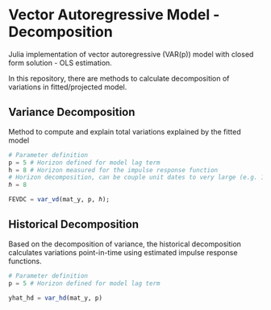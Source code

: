 # Vector Autoregressive Model - Decomposition
Julia implementation of vector autoregressive (VAR(p)) model with closed form solution - OLS estimation. 

In this repository, there are methods to calculate decomposition of variations in fitted/projected model.

## Variance Decomposition
Method to compute and explain total variations explained by the fitted model
```julia
# Parameter definition
p = 5 # Horizon defined for model lag term
h = 8 # Horizon measured for the impulse response function
# Horizon decomposition, can be couple unit dates to very large (e.g. 10_000) for equilibrium
ℏ = 8  

FEVDC = var_vd(mat_y, p, ℏ);
```

## Historical Decomposition
Based on the decomposition of variance, the historical decomposition calculates variations point-in-time using estimated impulse response functions.
```julia
# Parameter definition
p = 5 # Horizon defined for model lag term

yhat_hd = var_hd(mat_y, p)
```
